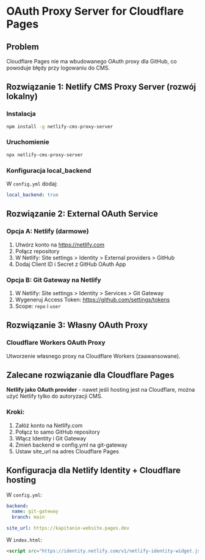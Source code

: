 # OAuth Proxy Server for Cloudflare Pages

## Problem
Cloudflare Pages nie ma wbudowanego OAuth proxy dla GitHub, co powoduje błędy przy logowaniu do CMS.

## Rozwiązanie 1: Netlify CMS Proxy Server (rozwój lokalny)

### Instalacja
```bash
npm install -g netlify-cms-proxy-server
```

### Uruchomienie
```bash
npx netlify-cms-proxy-server
```

### Konfiguracja local_backend
W `config.yml` dodaj:
```yaml
local_backend: true
```

## Rozwiązanie 2: External OAuth Service

### Opcja A: Netlify (darmowe)
1. Utwórz konto na https://netlify.com
2. Połącz repository
3. W Netlify: Site settings > Identity > External providers > GitHub
4. Dodaj Client ID i Secret z GitHub OAuth App

### Opcja B: Git Gateway na Netlify
1. W Netlify: Site settings > Identity > Services > Git Gateway
2. Wygeneruj Access Token: https://github.com/settings/tokens
3. Scope: `repo` i `user`

## Rozwiązanie 3: Własny OAuth Proxy

### Cloudflare Workers OAuth Proxy
Utworzenie własnego proxy na Cloudflare Workers (zaawansowane).

## Zalecane rozwiązanie dla Cloudflare Pages

**Netlify jako OAuth provider** - nawet jeśli hosting jest na Cloudflare, można użyć Netlify tylko do autoryzacji CMS.

### Kroki:
1. Załóż konto na Netlify.com
2. Połącz to samo GitHub repository
3. Włącz Identity i Git Gateway
4. Zmień backend w config.yml na git-gateway
5. Ustaw site_url na adres Cloudflare Pages

## Konfiguracja dla Netlify Identity + Cloudflare hosting

W `config.yml`:
```yaml
backend:
  name: git-gateway
  branch: main

site_url: https://kapitanie-website.pages.dev
```

W `index.html`:
```html
<script src="https://identity.netlify.com/v1/netlify-identity-widget.js"></script>
```

